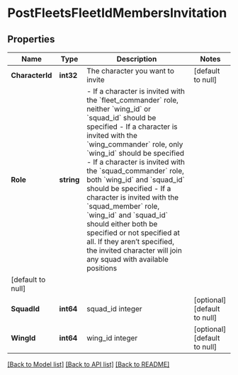 # PostFleetsFleetIdMembersInvitation

## Properties
Name | Type | Description | Notes
------------ | ------------- | ------------- | -------------
**CharacterId** | **int32** | The character you want to invite | [default to null]
**Role** | **string** | - If a character is invited with the &#x60;fleet_commander&#x60; role, neither &#x60;wing_id&#x60; or &#x60;squad_id&#x60; should be specified - If a character is invited with the &#x60;wing_commander&#x60; role, only &#x60;wing_id&#x60; should be specified - If a character is invited with the &#x60;squad_commander&#x60; role, both &#x60;wing_id&#x60; and &#x60;squad_id&#x60; should be specified - If a character is invited with the &#x60;squad_member&#x60; role, &#x60;wing_id&#x60; and &#x60;squad_id&#x60; should either both be specified or not specified at all. If they aren’t specified, the invited character will join any squad with available positions
 | [default to null]
**SquadId** | **int64** | squad_id integer | [optional] [default to null]
**WingId** | **int64** | wing_id integer | [optional] [default to null]

[[Back to Model list]](../README.md#documentation-for-models) [[Back to API list]](../README.md#documentation-for-api-endpoints) [[Back to README]](../README.md)


